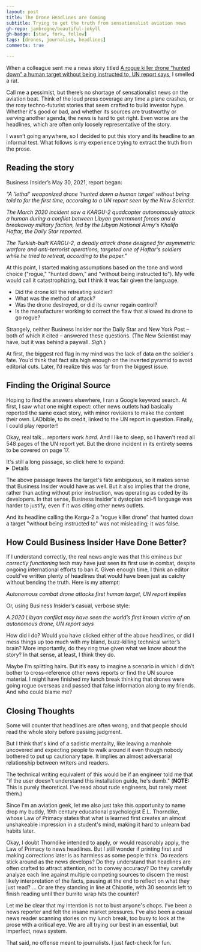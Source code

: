```yaml
---
layout: post
title: The Drone Headlines are Coming 
subtitle: Trying to get the truth from sensationalist aviation news
gh-repo: jambrogne/beautiful-jekyll
gh-badge: [star, fork, follow]
tags: [drones, journalism, headlines]
comments: true

---
```



When a colleague sent me a news story titled [A rogue killer drone “hunted down” a human target without being instructed to, UN report says](https://www.businessinsider.com/killer-drone-hunted-down-human-target-without-being-told-un-2021-5), I smelled a rat.

Call me a pessimist, but there’s no shortage of sensationalist news on the aviation beat. Think of the loud press coverage any time a plane crashes, or the rosy techno-futurist stories that seem crafted to build investor hype. Whether it's good or bad, and whether its sources are trustworthy or serving another agenda, the news is hard to get right. Even worse are the headlines, which are often only loosely representative of the story.

I wasn’t going anywhere, so I decided to put this story and its headline to an informal test. What follows is my experience trying to extract the truth from the prose.

## Reading the story

Business Insider’s May 30, 2021, report began:

*"A 'lethal' weaponized drone 'hunted down a human target' without being told to for the first time, according to a UN report seen by the New Scientist.*

*The March 2020 incident saw a KARGU-2 quadcopter autonomously attack a human during a conflict between Libyan government forces and a breakaway military faction, led by the Libyan National Army's Khalifa Haftar, the Daily Star reported.*

*The Turkish-built KARGU-2, a deadly attack drone designed for asymmetric warfare and anti-terrorist operations, targeted one of Haftar's soldiers while he tried to retreat, according to the paper."*

At this point, I started making assumptions based on the tone and word choice ("rogue," "hunted down," and "without being instructed to"). My wife would call it catastrophizing, but I think it was fair given the language.

- Did the drone kill the retreating soldier? 
- What was the method of attack? 
- Was the drone destroyed, or did its owner regain control? 
- Is the manufacturer working to correct the flaw that allowed its drone to go rogue? 

Strangely, neither Business Insider nor the Daily Star and New York Post – both of which it cited – answered these questions. (The New Scientist may have, but it was behind a paywall. *Sigh.*) 

At first, the biggest red flag in my mind was the lack of data on the soldier's fate. You'd think that fact sits high enough on the inverted pyramid to avoid editorial cuts. Later, I’d realize this was far from the biggest issue. 

## Finding the Original Source

Hoping to find the answers elsewhere, I ran a Google keyword search. At first, I saw what one might expect: other news outlets had basically reported the same exact story, with minor revisions to make the content their own. LADbible, to its credit, linked to the UN report in question. Finally, I could play reporter!

Okay, real talk… reporters work *hard*. And I like to sleep, so I haven't read all 548 pages of the UN report yet. But the drone incident in its entirety seems to be covered on page 17. 

<summary>It's still a long passage, so click here to expand:</summary>

<details><p><em>"Logistics convoys and retreating HAF were subsequently hunted down and remotely engaged by the unmanned combat aerial vehicles or the lethal autonomous weapons systems such as the STM Kargu-2 (see annex 30) and other loitering munitions. The lethal autonomous weapons systems were programmed to attack targets without requiring data connectivity between the operator and the munition: in effect, a true "fire, forget and find" capability. The unmanned combat aerial vehicles and the small drone intelligence, surveillance and reconnaissance capability of HAF were neutralized by electronic jamming from the Koral electronic warfare system.</p> <p>The concentrated firepower and situational awareness that those new battlefield technologies provided was a significant force multiplier for the ground units of GNA-AF, which slowly degraded the HAF operational capability. The latter's units were neither trained nor motivated to defend against the effective use of this new technology and usually retreated in disarray. Once in retreat, they were subject to continual harassment from the unmanned combat aerial vehicles and lethal autonomous weapons systems, which were proving to be a highly effective combination in defeating the United Arab Emirates-delivered Pantsir S-1 surface-toair missile systems. These suffered significant casualties, even when used in a passive electro-optical role to avoid GNA-AF jamming. With the Pantsir S-1 threat negated, HAF units had no real protection from remote air attacks."</em></p></details>

The above passage leaves the target's fate ambiguous, so it makes sense that Business Insider would have as well. But it also implies that the drone, rather than acting without prior instruction, was operating as coded by its developers. In that sense, Business Insider's dystopian sci-fi language was harder to justify, even if it was citing other news outlets.

And its headline calling the Kargu-2 a "rogue killer drone" that hunted down a target "without being instructed to" was not misleading; it was false. 

## How Could Business Insider Have Done Better?

If I understand correctly, the real news angle was that this ominous *but correctly functioning* tech may have just seen its first use in combat, despite ongoing international efforts to ban it. Given enough time, I think an editor could've written plenty of headlines that would have been just as catchy without bending the truth. Here is my attempt:

*Autonomous combat drone attacks first human target, UN report implies*

Or, using Business Insider’s casual, verbose style:

*A 2020 Libyan conflict may have seen the world’s first known victim of an autonomous drone, UN report says*

How did I do? Would you have clicked either of the above headlines, or did I mess things up too much with my bland, buzz-killing technical writer’s brain? More importantly, do they ring true given what we know about the story? In that sense, at least, I think they do.

Maybe I’m splitting hairs. But it’s easy to imagine a scenario in which I didn’t bother to cross-reference other news reports or find the UN source material. I might have finished my lunch break thinking that drones were going rogue overseas and passed that false information along to my friends. And who could blame me?

## Closing Thoughts

Some will counter that headlines are often wrong, and that people should read the whole story before passing judgment.

But I think that's kind of a sadistic mentality, like leaving a manhole uncovered and expecting people to walk around it even though nobody bothered to put up cautionary tape. It implies an almost adversarial relationship between writers and readers. 

The technical writing equivalent of this would be if an engineer told me that "if the user doesn't understand this installation guide, he's dumb." (**NOTE:** This is purely theoretical. I've read about rude engineers, but rarely meet them.)

Since I'm an aviation geek, let me also just take this opportunity to name drop my buddy, 19th century educational psychologist E.L. Thorndike, whose Law of Primacy states that what is learned first creates an almost unshakeable impression in a student's mind, making it hard to unlearn bad habits later.

Okay, I doubt Thorndike intended to apply, or would reasonably apply, the Law of Primacy to news headlines. But I still wonder if printing first and making corrections later is as harmless as some people think. Do readers stick around as the news develops? Do they understand that headlines are often crafted to attract attention, not to convey accuracy? Do they carefully analyze each line against multiple competing sources to discern the most likely interpretation of the facts, pausing at the end to reflect on what they just read? ... Or are they standing in line at Chipotle, with 30 seconds left to finish reading until their burrito wrap hits the counter?

Let me be clear that my intention is not to bust anyone's chops. I’ve been a news reporter and felt the insane market pressures. I've also been a casual news reader scanning stories on my lunch break, too busy to look at the prose with a critical eye. We are all trying our best in an essential, but imperfect, news system.

That said, no offense meant to journalists. I just fact-check for fun.
